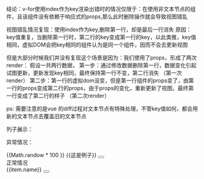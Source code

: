 结论：v-for使用index作为key渲染出错时的情况仅限于：在使用非文本节点的组件，且该组件没有依赖于响应式的props,那么此时删除操作就会导致视图错乱

视图错乱情况复现：使用index作为key,删除第一行，却是最后一行消失
原因：key值重复，当删除第一行时，第二行的key变成第一行的key，以此类推，key值相同，虚拟DOM会把key相同的组件认为是同一个组件，因而不会去更新视图

但是大部分时候我们并没有复现这个场景是因为：我们使用了props，形成了两次 render：
假设一共两行数据，
第一步：通过修改数据删除第一行，数据变化引起试图更新，更新发现key相同，最终保持第一行不变，第二行消失  （第一次render）
第二步：第一行的虚拟dom没变，但是第一行组件的props变了，由第一行的props变成第二行的props，由于props的变化，重新更新了视图，最终第一行变成了第二行的样子   （第二次render）

ps: 需要注意的是vue 的diff过程对文本节点有特殊处理，不管key值如何，都会用新的文本节点去覆盖旧的文本节点

列子展示：

异常情况：
<div v-for="(item,index) in list" :key="index">
{{Math.randow * 100 }} {{这是例子}}
<button @click="del(index)"></button>
</div>
正常情况
<div v-for="(item,index) in list" :key="index">
{{item.name}}
<button @click="del(index)"></button>
</div>



